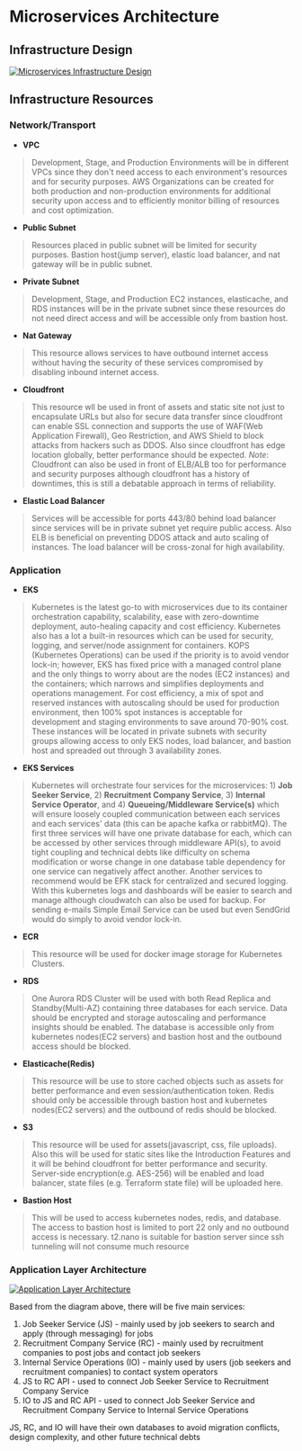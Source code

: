 # Microservices Architecture

## Infrastructure Design
<a href="../img/microservices_infrastructure_design.png" target="_blank">
  <img src="../img/microservices_infrastructure_design.png" alt="Microservices Infrastructure Design">
</a>

## Infrastructure Resources

### Network/Transport

* **VPC**
> Development, Stage, and Production Environments will be in different VPCs since they don't need access to each environment's resources and for security purposes. AWS Organizations can be created for both production and non-production environments for additional security upon access and to efficiently monitor billing of resources and cost optimization.

* **Public Subnet**
> Resources placed in public subnet will be limited for security purposes.
Bastion host(jump server), elastic load balancer, and nat gateway will be in public subnet.

* **Private Subnet**
> Development, Stage, and Production EC2 instances, elasticache, and RDS instances will be in the private subnet since these resources do not need direct access and will be accessible only from bastion host.

* **Nat Gateway**
> This resource allows services to have outbound internet access without having the security of these services compromised by disabling inbound internet access.

* **Cloudfront**
> This resource wll be used in front of assets and static site not just to encapsulate URLs but also for secure data transfer since cloudfront can enable SSL connection and supports the use of WAF(Web Application Firewall), Geo Restriction, and AWS Shield to block attacks from hackers such as DDOS. Also since cloudfront has edge location globally, better performance should be expected.
*Note*: Cloudfront can also be used in front of ELB/ALB too for performance and security purposes although cloudfront has a history of downtimes, this is still a debatable approach in terms of reliability.

* **Elastic Load Balancer**
> Services will be accessible for ports 443/80 behind load balancer since services will be in private subnet yet require public access. Also ELB is beneficial on preventing DDOS attack and auto scaling of instances. The load balancer will be cross-zonal for high availability.

### Application

* **EKS**
> Kubernetes is the latest go-to with microservices due to its container orchestration capability, scalability, ease with zero-downtime deployment, auto-healing capacity and cost efficiency. Kubernetes also has a lot a built-in resources which can be used for security, logging, and server/node assignment for containers. KOPS (Kubernetes Operations) can be used if the priority is to avoid vendor lock-in; however, EKS has fixed price with a managed control plane and the only things to worry about are the nodes (EC2 instances) and the containers; which narrows and simplifies deployments and operations management. For cost efficiency, a mix of spot and reserved instances with autoscaling should be used for production environment, then 100% spot instances is acceptable for development and staging environments to save around 70-90% cost. These instances will be located in private subnets with security groups allowing access to only EKS nodes, load balancer, and bastion host and spreaded out through 3 availability zones. 

* **EKS Services**
> Kubernetes will orchestrate four services for the microservices: 1) **Job Seeker Service**, 2) **Recruitment Company Service**, 3) **Internal Service Operator**, and 4) **Queueing/Middleware Service(s)** which will ensure loosely coupled communication between each services and each services' data (this can be apache kafka or rabbitMQ). The first three services will have one private database for each, which can be accessed by other services through middleware API(s), to avoid tight coupling and technical debts like difficulty on schema modification or worse change in one database table dependency for one service can negatively affect another. Another services to recommend would be EFK stack for centralized and secured logging. With this kubernetes logs and dashboards will be easier to search and manage although cloudwatch can also be used for backup. For sending e-mails Simple Email Service can be used but even SendGrid would do simply to avoid vendor lock-in.

* **ECR**
> This resource will be used for docker image storage for Kubernetes Clusters.

* **RDS**
> One Aurora RDS Cluster will be used with both Read Replica and Standby(Multi-AZ) containing three databases for each service. Data should be encrypted and storage autoscaling and performance insights should be enabled. The database is accessible only from kubernetes nodes(EC2 servers) and bastion host and the outbound access should be blocked. 

* **Elasticache(Redis)**
> This resource will be use to store cached objects such as assets for better performance and even session/authentication token. Redis should only be accessible through bastion host and kubernetes nodes(EC2 servers) and the outbound of redis should be blocked.

* **S3**
> This resource will be used for assets(javascript, css, file uploads). Also this will be used for static sites like the Introduction Features and it will be behind cloudfront for better performance and security. Server-side encryption(e.g. AES-256) will be enabled and load balancer, state files (e.g. Terraform state file) will be uploaded here.

* **Bastion Host**
> This will be used to access kubernetes nodes, redis, and database. The access to bastion host is limited to port 22 only and no outbound access is necessary. t2.nano is suitable for bastion server since ssh tunneling will not consume much resource

### Application Layer Architecture

<a href="../img/application_layer.png" target="_blank">
  <img src="../img/application_layer.png" alt="Application Layer Architecture">
</a>

<p> Based from the diagram above, there will be five main services:</p>
<ol>
	<li>Job Seeker Service (JS) - mainly used by job seekers to search and apply (through messaging) for jobs</li>
	<li>Recruitment Company Service (RC) - mainly used by recruitment companies to post jobs and contact job seekers</li>
	<li>Internal Service Operations (IO) - mainly used by users (job seekers and recruitment companies) to contact system operators</li>
	<li>JS to RC API - used to connect Job Seeker Service to Recruitment Company Service</li>
	<li>IO to JS and RC API - used to connect Job Seeker Service and Recruitment Company Service to Internal Service Operations</li>
</ol>

<p>JS, RC, and IO will have their own databases to avoid migration conflicts, design complexity, and other future technical debts</p>